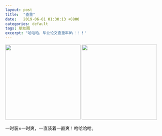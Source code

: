 ```yaml
---
layout: post
title:  "查重"
date:   2019-06-01 01:30:13 +0800
categories: default
tags: 朋友圈
excerpt: "哈哈哈，毕业论文查重率0%！！！"
---
```

<img src="https://s2.ax1x.com/2019/08/26/mhQJns.jpg" width="240">
<img src="https://s2.ax1x.com/2019/08/26/mhQ8Xj.jpg" width="240">

一时装×一时爽，一直装着一直爽！哈哈哈哈。